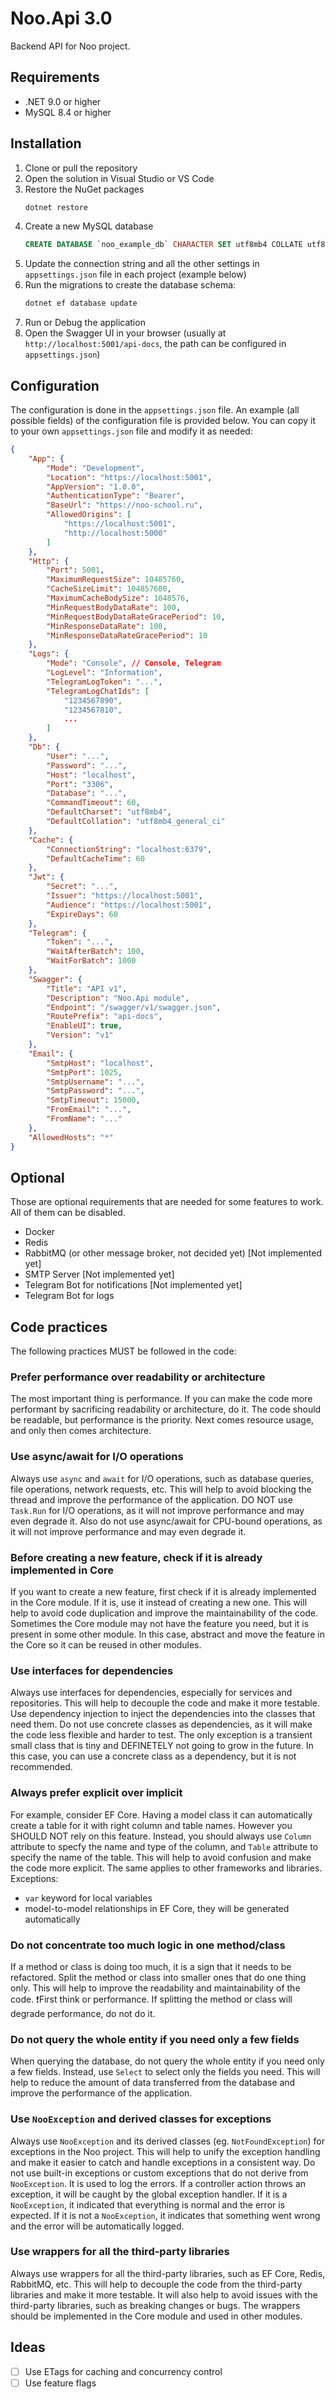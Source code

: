 # Noo.Api 3.0

Backend API for Noo project.

## Requirements

- .NET 9.0 or higher
- MySQL 8.4 or higher

## Installation

1. Clone or pull the repository
2. Open the solution in Visual Studio or VS Code
3. Restore the NuGet packages
   ```bash
   dotnet restore
   ```
4. Create a new MySQL database
   ```sql
   CREATE DATABASE `noo_example_db` CHARACTER SET utf8mb4 COLLATE utf8mb4_general_ci;
   ```
5. Update the connection string and all the other settings in `appsettings.json` file in each project (example below)
6. Run the migrations to create the database schema:
   ```bash
   dotnet ef database update
   ```
7. Run or Debug the application
8. Open the Swagger UI in your browser (usually at `http://localhost:5001/api-docs`, the path can be configured in `appsettings.json`)

## Configuration

The configuration is done in the `appsettings.json` file. An example (all possible fields) of the configuration file is provided below. You can copy it to your own `appsettings.json` file and modify it as needed:

```json
{
	"App": {
		"Mode": "Development",
		"Location": "https://localhost:5001",
		"AppVersion": "1.0.0",
		"AuthenticationType": "Bearer",
		"BaseUrl": "https://noo-school.ru",
		"AllowedOrigins": [
			"https://localhost:5001",
			"http://localhost:5000"
		]
	},
	"Http": {
		"Port": 5001,
		"MaximumRequestSize": 10485760,
		"CacheSizeLimit": 104857600,
		"MaximumCacheBodySize": 1048576,
		"MinRequestBodyDataRate": 100,
		"MinRequestBodyDataRateGracePeriod": 10,
		"MinResponseDataRate": 100,
		"MinResponseDataRateGracePeriod": 10
	},
	"Logs": {
		"Mode": "Console", // Console, Telegram
		"LogLevel": "Information",
		"TelegramLogToken": "...",
		"TelegramLogChatIds": [
			"1234567890",
			"1234567810",
			...
		]
	},
	"Db": {
		"User": "...",
		"Password": "...",
		"Host": "localhost",
		"Port": "3306",
		"Database": "...",
		"CommandTimeout": 60,
		"DefaultCharset": "utf8mb4",
		"DefaultCollation": "utf8mb4_general_ci"
	},
	"Cache": {
		"ConnectionString": "localhost:6379",
		"DefaultCacheTime": 60
	},
	"Jwt": {
		"Secret": "...",
		"Issuer": "https://localhost:5001",
		"Audience": "https://localhost:5001",
		"ExpireDays": 60
	},
	"Telegram": {
		"Token": "...",
		"WaitAfterBatch": 100,
		"WaitForBatch": 1000
	},
	"Swagger": {
		"Title": "API v1",
		"Description": "Noo.Api module",
		"Endpoint": "/swagger/v1/swagger.json",
		"RoutePrefix": "api-docs",
		"EnableUI": true,
		"Version": "v1"
	},
	"Email": {
		"SmtpHost": "localhost",
		"SmtpPort": 1025,
		"SmtpUsername": "...",
		"SmtpPassword": "...",
		"SmtpTimeout": 15000,
		"FromEmail": "...",
		"FromName": "..."
	},
	"AllowedHosts": "*"
}
```

## Optional

Those are optional requirements that are needed for some features to work. All of them can be disabled.

- Docker
- Redis
- RabbitMQ (or other message broker, not decided yet) [Not implemented yet]
- SMTP Server [Not implemented yet]
- Telegram Bot for notifications [Not implemented yet]
- Telegram Bot for logs

## Code practices

The following practices MUST be followed in the code:

### Prefer performance over readability or architecture

The most important thing is performance. If you can make the code more performant by sacrificing readability or architecture, do it. The code should be readable, but performance is the priority. Next comes resource usage, and only then comes architecture.

### Use async/await for I/O operations

Always use `async` and `await` for I/O operations, such as database queries, file operations, network requests, etc. This will help to avoid blocking the thread and improve the performance of the application. DO NOT use `Task.Run` for I/O operations, as it will not improve performance and may even degrade it. Also do not use async/await for CPU-bound operations, as it will not improve performance and may even degrade it.

### Before creating a new feature, check if it is already implemented in Core

If you want to create a new feature, first check if it is already implemented in the Core module. If it is, use it instead of creating a new one. This will help to avoid code duplication and improve the maintainability of the code.
Sometimes the Core module may not have the feature you need, but it is present in some other module. In this case, abstract and move the feature in the Core so it can be reused in other modules.

### Use interfaces for dependencies

Always use interfaces for dependencies, especially for services and repositories. This will help to decouple the code and make it more testable. Use dependency injection to inject the dependencies into the classes that need them. Do not use concrete classes as dependencies, as it will make the code less flexible and harder to test.
The only exception is a transient small class that is tiny and DEFINETELY not going to grow in the future. In this case, you can use a concrete class as a dependency, but it is not recommended.

### Always prefer explicit over implicit

For example, consider EF Core. Having a model class it can automatically create a table for it with right column and table names. However you SHOULD NOT rely on this feature. Instead, you should always use `Column` attribute to specfy the name and type of the column, and `Table` attribute to specify the name of the table. This will help to avoid confusion and make the code more explicit. The same applies to other frameworks and libraries.
Exceptions:

- `var` keyword for local variables
- model-to-model relationships in EF Core, they will be generated automatically

### Do not concentrate too much logic in one method/class

If a method or class is doing too much, it is a sign that it needs to be refactored. Split the method or class into smaller ones that do one thing only. This will help to improve the readability and maintainability of the code.
❗First think or performance. If splitting the method or class will degrade performance, do not do it.

### Do not query the whole entity if you need only a few fields

When querying the database, do not query the whole entity if you need only a few fields. Instead, use `Select` to select only the fields you need. This will help to reduce the amount of data transferred from the database and improve the performance of the application.

### Use `NooException` and derived classes for exceptions

Always use `NooException` and its derived classes (eg. `NotFoundException`) for exceptions in the Noo project. This will help to unify the exception handling and make it easier to catch and handle exceptions in a consistent way. Do not use built-in exceptions or custom exceptions that do not derive from `NooException`.
It is used to log the errors. If a controller action throws an exception, it will be caught by the global exception handler. If it is a `NooException`, it indicated that everything is normal and the error is expected. If it is not a `NooException`, it indicates that something went wrong and the error will be automatically logged.

### Use wrappers for all the third-party libraries

Always use wrappers for all the third-party libraries, such as EF Core, Redis, RabbitMQ, etc. This will help to decouple the code from the third-party libraries and make it more testable. It will also help to avoid issues with the third-party libraries, such as breaking changes or bugs. The wrappers should be implemented in the Core module and used in other modules.

## Ideas

- [ ] Use ETags for caching and concurrency control
- [ ] Use feature flags
